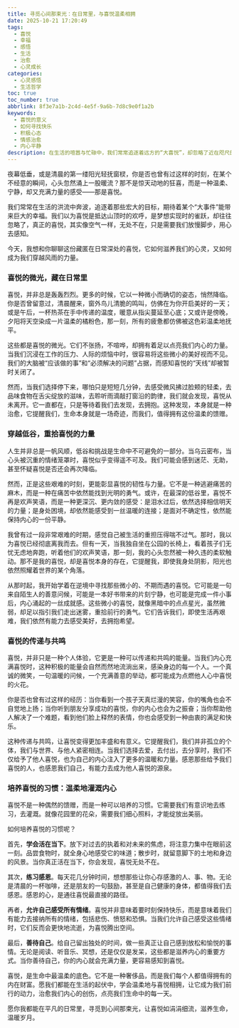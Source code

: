```yaml
---
title: 寻觅心间那束光：在日常里，与喜悦温柔相拥
date: 2025-10-21 17:20:49
tags:
  - 喜悦
  - 幸福
  - 感悟
  - 生活
  - 治愈
  - 心灵成长
categories:
  - 心灵感悟
  - 生活哲学
toc: true
toc_number: true
abbrlink: 8f3e7a1b-2c4d-4e5f-9a6b-7d8c9e0f1a2b
keywords:
  - 喜悦的意义
  - 如何寻找快乐
  - 积极心态
  - 情感治愈
  - 内心平静
description: 在生活的喧嚣与忙碌中，我们常常追逐着远方的“大喜悦”，却忽略了近在咫尺的微光。这篇文章将带你一同探索，如何在平凡的日常里，温柔地与喜悦相拥，感受那些不期而遇的温暖，以及如何培养一颗更容易感知幸福的心。愿我们都能在起伏的人生中，找到属于自己的那束光，让喜悦成为生命中最温柔的底色。
---
```


夜幕低垂，或是清晨的第一缕阳光轻抚窗棂，你是否也曾有过这样的时刻，在某个不经意的瞬间，心头忽然涌上一股暖流？那不是惊天动地的狂喜，而是一种温柔、宁静，却又充满力量的感受——那是喜悦。

我们常常在生活的洪流中奔波，追逐着那些宏大的目标，期待着某个“大事件”能带来巨大的幸福。我们以为喜悦是抵达山顶时的欢呼，是梦想实现时的雀跃，却往往忽略了，真正的喜悦，其实像空气一样，无处不在，只是需要我们放慢脚步，用心去感知。

今天，我想和你聊聊这份藏匿在日常深处的喜悦，它如何滋养我们的心灵，又如何成为我们穿越风雨的力量。

### 喜悦的微光，藏在日常里

喜悦，并非总是轰轰烈烈。更多的时候，它以一种微小而确切的姿态，悄然降临。你是否曾留意过，清晨醒来，窗外鸟儿清脆的鸣叫，仿佛在为你开启美好的一天；或是午后，一杯热茶在手中传递的温度，暖意从指尖蔓延至心底；又或许是傍晚，夕阳将天空染成一片温柔的橘粉色，那一刻，所有的疲惫都仿佛被这色彩温柔地抚平。

这些都是喜悦的微光。它们不张扬，不喧哗，却拥有着足以点亮我们内心的力量。当我们沉浸在工作的压力、人际的烦恼中时，很容易将这些微小的美好视而不见。我们的大脑被“应该做的事”和“必须解决的问题”占据，而感知喜悦的“天线”却被暂时关闭了。

然而，当我们选择停下来，哪怕只是短短几分钟，去感受微风拂过脸颊的轻柔，去品味食物在舌尖绽放的滋味，去聆听雨滴敲打窗沿的韵律，我们就会发现，喜悦从未离开。它一直都在，只是等待着我们去发现，去拥抱。这种发现，本身就是一种治愈，它提醒我们，生命本身就是一场奇迹，而我们，值得拥有这份温柔的馈赠。

### 穿越低谷，重拾喜悦的力量

人生并非总是一帆风顺，低谷和挑战是生命中不可避免的一部分。当乌云密布，当心头被沉重的情绪笼罩时，喜悦似乎变得遥不可及。我们可能会感到迷茫、无助，甚至怀疑喜悦是否还会再次降临。

然而，正是这些艰难的时刻，更能彰显喜悦的韧性与力量。它不是一种逃避痛苦的麻木，而是一种在痛苦中依然能找到光明的勇气。或许，在最深的低谷里，喜悦不再是欢声笑语，而是一种更深沉、更内敛的感受：是泪水过后，依然选择相信明天的力量；是身处困境，却依然能感受到一丝温暖的连接；是面对不确定性，依然能保持内心的一份平静。

我曾有过一段非常艰难的时期，感觉自己被生活的重担压得喘不过气。那时，我以为喜悦已经彻底离我而去。但有一天，当我独自坐在公园的长椅上，看着孩子们无忧无虑地奔跑，听着他们的欢声笑语，那一刻，我的心头忽然被一种久违的柔软触动。那不是我的喜悦，却是喜悦本身的存在，它提醒我，即使我身处阴影，阳光也依然照耀着世界的某个角落。

从那时起，我开始学着在逆境中寻找那些微小的、不期而遇的喜悦。它可能是一句来自陌生人的善意问候，可能是一本好书带来的片刻宁静，也可能是完成一件小事后，内心涌起的一丝成就感。这些微小的喜悦，就像黑暗中的点点星光，虽然微弱，却足以指引我们走出迷雾，重拾前行的勇气。它们告诉我们，即使生活再艰难，我们依然有能力去感受美好，去拥抱希望。

### 喜悦的传递与共鸣

喜悦，并非只是一种个人体验，它更是一种可以传递和共鸣的能量。当我们内心充满喜悦时，这种积极的能量会自然而然地流淌出来，感染身边的每一个人。一个真诚的微笑，一句温暖的问候，一个充满善意的举动，都可能成为点燃他人心中喜悦的火花。

你是否也曾有过这样的经历：当你看到一个孩子天真烂漫的笑容，你的嘴角也会不自觉地上扬；当你听到朋友分享成功的喜悦，你的内心也会为之振奋；当你帮助他人解决了一个难题，看到他们脸上释然的表情，你也会感受到一种由衷的满足和快乐。

这种传递与共鸣，让喜悦变得更加丰盛和有意义。它提醒我们，我们并非孤立的个体，我们与世界、与他人紧密相连。当我们选择去爱，去付出，去分享时，我们不仅给予了他人喜悦，也为自己的内心注入了更多的温暖和力量。感恩那些给予我们喜悦的人，也感恩我们自己，有能力去成为他人喜悦的源泉。

### 培养喜悦的习惯：温柔地灌溉内心

喜悦不是一种偶然的馈赠，而是一种可以培养的习惯。它需要我们有意识地去练习，去灌溉。就像花园里的花朵，需要我们细心照料，才能绽放出美丽。

如何培养喜悦的习惯呢？

首先，**学会活在当下**。放下对过去的执着和对未来的焦虑，将注意力集中在眼前这一刻。品尝食物时，就全身心地感受它的味道；散步时，就留意脚下的土地和身边的风景。当你真正活在当下，你会发现，喜悦无处不在。

其次，**练习感恩**。每天花几分钟时间，想想那些让你心存感激的人、事、物。无论是清晨的一杯咖啡，还是朋友的一句鼓励，甚至是自己健康的身体，都值得我们去感恩。感恩的心，是通往喜悦最直接的路径。

再者，**允许自己感受所有情绪**。喜悦并非意味着要时刻保持快乐，而是意味着我们有能力去接纳所有的情绪，包括悲伤、愤怒和恐惧。当我们允许自己感受这些情绪时，它们反而会更快地流逝，为喜悦腾出空间。

最后，**善待自己**。给自己留出独处的时间，做一些真正让自己感到放松和愉悦的事情。无论是阅读、听音乐、冥想，还是仅仅是发呆，这些都是滋养内心的重要方式。当你善待自己，你的内心就会充满力量，更容易感知到喜悦。

喜悦，是生命中最温柔的底色。它不是一种奢侈品，而是我们每个人都值得拥有的内在财富。愿我们都能在生活的起伏中，学会温柔地与喜悦相拥，让它成为我们前行的动力，治愈我们内心的创伤，点亮我们生命中的每一天。

愿你我都能在平凡的日常里，寻觅到心间那束光，让喜悦如涓涓细流，滋养生命，温暖岁月。